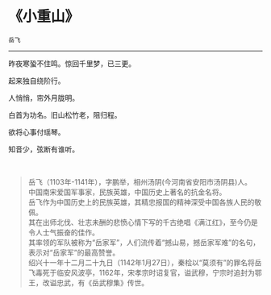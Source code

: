 # 《小重山》

`岳飞`

---

昨夜寒蛩不住鸣。惊回千里梦，已三更。  

起来独自绕阶行。

人悄悄，帘外月胧明。

白首为功名。旧山松竹老，阻归程。

欲将心事付瑶琴。

知音少，弦断有谁听。

‍

> 岳飞（1103年-1141年），字鹏举，相州汤阴(今河南省安阳市汤阴县)人。  
> 中国南宋爱国军事家，民族英雄，中国历史上著名的抗金名将。  
> 岳飞作为中国历史上的民族英雄，其精忠报国的精神深受中国各族人民的敬佩。  
> 其在出师北伐、壮志未酬的悲愤心情下写的千古绝唱《满江红》，至今仍是令人士气振奋的佳作。  
> 其率领的军队被称为“岳家军”，人们流传着“撼山易，撼岳家军难”的名句，表示对“岳家军”的最高赞誉。  
> 绍兴十一年十二月二十九日（1142年1月27日），秦桧以“莫须有”的罪名将岳飞毒死于临安风波亭，1162年，宋孝宗时诏复官，谥武穆，宁宗时追封为鄂王，改谥忠武，有《岳武穆集》传世。

‍
